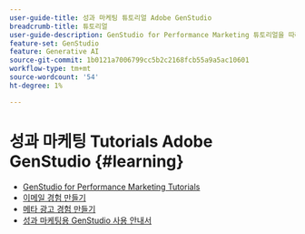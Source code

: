 ```yaml
---
user-guide-title: 성과 마케팅 튜토리얼 Adobe GenStudio
breadcrumb-title: 튜토리얼
user-guide-description: GenStudio for Performance Marketing 튜토리얼을 따라 이메일 경험 만들기와 같은 전체적인 프로세스를 완료하는 방법을 알아봅니다.
feature-set: GenStudio
feature: Generative AI
source-git-commit: 1b0121a7006799cc5b2c2168fcb55a9a5ac10601
workflow-type: tm+mt
source-wordcount: '54'
ht-degree: 1%

---
```



# 성과 마케팅 Tutorials Adobe GenStudio {#learning}

+ [GenStudio for Performance Marketing Tutorials](tutorials.md)
+ [이메일 경험 만들기](create-email-experience.md)
+ [메타 광고 경험 만들기](create-meta-ad.md)
+ [성과 마케팅용 GenStudio 사용 안내서](https://experienceleague.adobe.com/docs/genstudio/user-guide/home.html)
